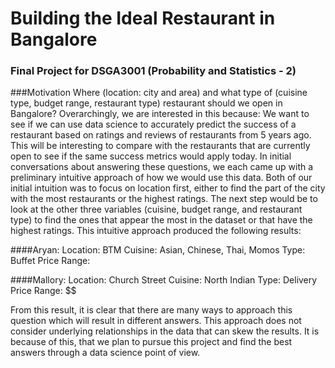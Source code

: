 # Building the Ideal Restaurant in Bangalore
### Final Project for DSGA3001 (Probability and Statistics - 2)

###Motivation
Where (location: city and area) and what type of (cuisine type, budget range, restaurant type) restaurant should we open in Bangalore? 
Overarchingly, we are interested in this because: We want to see if we can use data science to accurately predict the success of a restaurant based on ratings and reviews of restaurants from 5 years ago. This will be interesting to compare with the restaurants that are currently open to see if the same success metrics would apply today.
In initial conversations about answering these questions, we each came up with a preliminary intuitive approach of how we would use this data. Both of our initial intuition was to focus on location first, either to find the part of the city with the most restaurants or the highest ratings. The next step would be to look at the other three variables (cuisine, budget range, and restaurant type) to find the ones that appear the most in the dataset or that have the highest ratings. This intuitive approach produced the following results: 

####Aryan:
Location: BTM
Cuisine: Asian, Chinese, Thai, Momos
Type: Buffet
Price Range: $$$$


####Mallory:
Location: Church Street
Cuisine: North Indian
Type: Delivery
Price Range: $$

From this result, it is clear that there are many ways to approach this question which will result in different answers. This approach does not consider underlying relationships in the data that can skew the results.
It is because of this, that we plan to pursue this project and find the best answers through a data science point of view.

